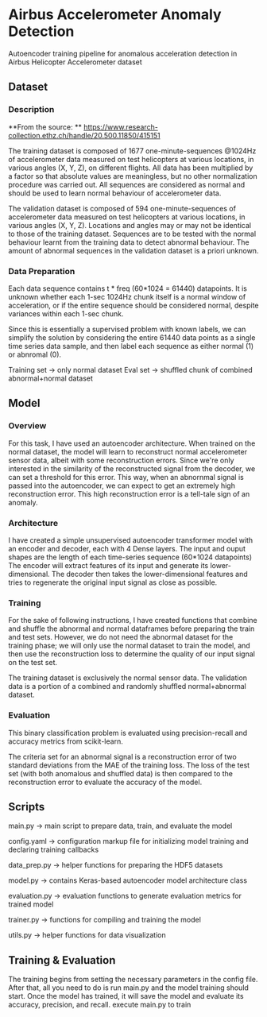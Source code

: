 # Airbus Accelerometer Anomaly Detection
Autoencoder training pipeline for anomalous acceleration detection in Airbus Helicopter Accelerometer dataset


## Dataset
### Description
**From the source: **
https://www.research-collection.ethz.ch/handle/20.500.11850/415151

The training dataset is composed of 1677 one-minute-sequences @1024Hz of accelerometer data measured on test helicopters at various locations, in various angles (X, Y, Z), on different flights. All data has been multiplied by a factor so that absolute values are meaningless, but no other normalization procedure was carried out. All sequences are considered as normal and should be used to learn normal behaviour of accelerometer data.

The validation dataset is composed of 594 one-minute-sequences of accelerometer data measured on test helicopters at various locations, in various angles (X, Y, Z). Locations and angles may or may not be identical to those of the training dataset. Sequences are to be tested with the normal behaviour learnt from the training data to detect abnormal behaviour. The amount of abnormal sequences in the validation dataset is a priori unknown.
### Data Preparation
Each data sequence contains t * freq (60*1024 = 61440) datapoints. It is unknown whether each 1-sec 1024Hz chunk itself is a normal window of acceleration, or if the entire sequence should be considered normal, despite variances within each 1-sec chunk. 

Since this is essentially a supervised problem with known labels, we can simplify the solution by considering the entire 61440 data points as a single time series data sample, and then label each sequence as either normal (1) or abnromal (0). 

Training set -> only normal dataset
Eval set -> shuffled chunk of combined abnormal+normal dataset


## Model
### Overview
For this task, I have used an autoencoder architecture. When trained on the normal dataset, the model will learn to reconstruct normal accelerometer sensor data, albeit with some reconstruction errors. Since we're only interested in the similarity of the reconstructed signal from the decoder, we can set a threshold for this error. This way, when an abnornmal signal is passed into the autoencoder, we can expect to get an extremely high reconstruction error. This high reconstruction error is a tell-tale sign of an anomaly. 
### Architecture
I have created a simple unsupervised autoencoder transformer model with an encoder and decoder, each with 4 Dense layers. The input and ouput shapes are the length of each time-series sequence (60*1024 datapoints) The encoder will extract features of its input and generate its lower-dimensional. The decoder then takes the lower-dimensional features and tries to regenerate the original input signal as close as possible. 
### Training
For the sake of following instructions, I have created functions that combine and shuffle the abnormal and normal dataframes before preparing the train and test sets. However, we do not need the abnormal dataset for the training phase; we will only use the normal dataset to train the model, and then use the reconstruction loss to determine the quality of our input signal on the test set.

The training dataset is exclusively the normal sensor data. The validation data is a portion of a combined and randomly shuffled normal+abnormal dataset. 
### Evaluation
This binary classification problem is evaluated using precision-recall and accuracy metrics from scikit-learn.

The criteria set for an abnormal signal is a reconstruction error of two standard deviations from the MAE of the training loss. The loss of the test set (with both anomalous and shuffled data) is then compared to the reconstruction error to evaluate the accuracy of the model.

## Scripts
main.py -> main script to prepare data, train, and evaluate the model

config.yaml -> configuration markup file for initializing model training and declaring training callbacks

data_prep.py -> helper functions for preparing the HDF5 datasets

model.py -> contains Keras-based autoencoder model architecture class

evaluation.py -> evaluation functions to generate evaluation metrics for trained model

trainer.py -> functions for compiling and training the model

utils.py -> helper functions for data visualization

## Training & Evaluation
The training begins from setting the necessary parameters in the config file. After that, all you need to do is run main.py and the model training should start. Once the model has trained, it will save the model and evaluate its accuracy, precision, and recall. 
execute main.py to train 
